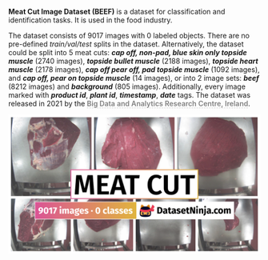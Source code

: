 **Meat Cut Image Dataset (BEEF)** is a dataset for classification and identification tasks. It is used in the food industry. 

The dataset consists of 9017 images with 0 labeled objects. There are no pre-defined <i>train/val/test</i> splits in the dataset. Alternatively, the dataset could be split into 5 meat cuts: ***cap off, non-pad, blue skin only topside muscle*** (2740 images), ***topside bullet muscle*** (2188 images), ***topside heart muscle*** (2178 images), ***cap off pear off, pad topside muscle*** (1092 images), and ***cap off, pear on topside muscle*** (14 images), or into 2 image sets: ***beef*** (8212 images) and ***background*** (805 images). Additionally, every image marked with ***product id***, ***plant id***, ***timestamp***, ***date*** tags. The dataset was released in 2021 by the <span style="font-weight: 600; color: grey; border-bottom: 1px dashed #d3d3d3;">Big Data and Analytics Research Centre, Ireland</span>.

<img src="https://github.com/dataset-ninja/meat-cut/raw/main/visualizations/poster.png">
